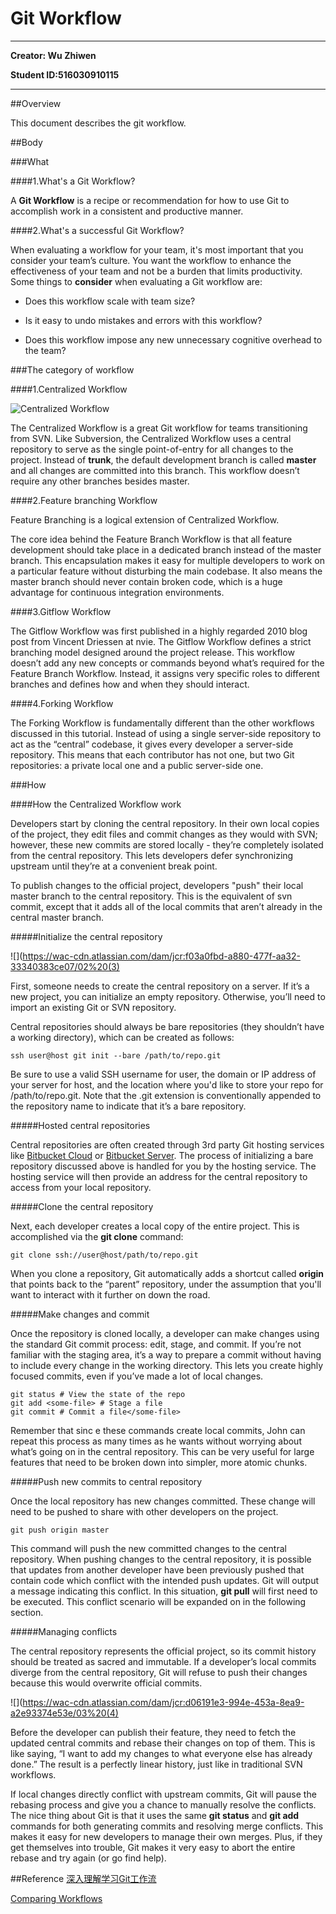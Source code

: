 # Git Workflow

***
**Creator: Wu Zhiwen**

**Student ID:516030910115**
***
##Overview

This document describes the git workflow.

##Body

###What

####1.What's a Git Workflow?

A **Git Workflow** is a recipe or recommendation for how to use Git to accomplish work in a consistent and
productive manner.

####2.What's a successful Git Workflow?

When evaluating a workflow for your team, it's most important that you consider your team’s culture. You want the workflow to enhance the effectiveness of your team and not be a burden that limits productivity. Some things to **consider** when evaluating a Git workflow are:

* Does this workflow scale with team size?

* Is it easy to undo mistakes and errors with this workflow?

* Does this workflow impose any new unnecessary cognitive overhead to the team?

###The category of workflow

####1.Centralized Workflow

![Centralized Workflow](https://wac-cdn.atlassian.com/dam/jcr:0869c664-5bc1-4bf2-bef0-12f3814b3187/01.svg?cdnVersion=ht)

The Centralized Workflow is a great Git workflow for teams transitioning from SVN. Like Subversion, the Centralized Workflow uses a central repository to serve as the single point-of-entry for all changes to the project. Instead of **trunk**, the default development branch is called **master** and all changes are committed into this branch. This workflow doesn’t require any other branches besides master.

####2.Feature branching Workflow

Feature Branching is a logical extension of Centralized Workflow. 

The core idea behind the Feature Branch Workflow is that all feature development should take place in a dedicated branch instead of the master branch. This encapsulation makes it easy for multiple developers to work on a particular feature without disturbing the main codebase. It also means the master branch should never contain broken code, which is a huge advantage for continuous integration environments. 

####3.Gitflow Workflow

The Gitflow Workflow was first published in a highly regarded 2010 blog post from Vincent Driessen at nvie. The Gitflow Workflow defines a strict branching model designed around the project release. This workflow doesn’t add any new concepts or commands beyond what’s required for the Feature Branch Workflow. Instead, it assigns very specific roles to different branches and defines how and when they should interact. 

####4.Forking Workflow

The Forking Workflow is fundamentally different than the other workflows discussed in this tutorial. Instead of using a single server-side repository to act as the “central” codebase, it gives every developer a server-side repository. This means that each contributor has not one, but two Git repositories: a private local one and a public server-side one. 

###How

####How the Centralized Workflow work

Developers start by cloning the central repository. In their own local copies of the project, they edit files and commit changes as they would with SVN; however, these new commits are stored locally - they’re completely isolated from the central repository. This lets developers defer synchronizing upstream until they’re at a convenient break point.

To publish changes to the official project, developers "push" their local master branch to the central repository. This is the equivalent of svn commit, except that it adds all of the local commits that aren’t already in the central master branch.

#####Initialize the central repository

![](https://wac-cdn.atlassian.com/dam/jcr:f03a0fbd-a880-477f-aa32-33340383ce07/02%20(3)

First, someone needs to create the central repository on a server. If it’s a new project, you can initialize an empty repository. Otherwise, you’ll need to import an existing Git or SVN repository.

Central repositories should always be bare repositories (they shouldn’t have a working directory), which can be created as follows:

`ssh user@host git init --bare /path/to/repo.git`

Be sure to use a valid SSH username for user, the domain or IP address of your server for host, and the location where you'd like to store your repo for /path/to/repo.git. Note that the .git extension is conventionally appended to the repository name to indicate that it’s a bare repository.

#####Hosted central repositories

Central repositories are often created through 3rd party Git hosting services like [Bitbucket Cloud](https://bitbucket.org/product) or [Bitbucket Server](https://bitbucket.org/product/enterprise). The process of initializing a bare repository discussed above is handled for you by the hosting service. The hosting service will then provide an address for the central repository to access from your local repository.

#####Clone the central repository

Next, each developer creates a local copy of the entire project. This is accomplished via the **git clone** command:

`git clone ssh://user@host/path/to/repo.git`

When you clone a repository, Git automatically adds a shortcut called **origin** that points back to the “parent” repository, under the assumption that you'll want to interact with it further on down the road. 

#####Make changes and commit

Once the repository is cloned locally, a developer can make changes using the standard Git commit process: edit, stage, and commit. If you’re not familiar with the staging area, it’s a way to prepare a commit without having to include every change in the working directory. This lets you create highly focused commits, even if you’ve made a lot of local changes.

	git status # View the state of the repo
	git add <some-file> # Stage a file
	git commit # Commit a file</some-file>

Remember that sinc
e these commands create local commits, John can repeat this process as many times as he wants without worrying about what’s going on in the central repository. This can be very useful for large features that need to be broken down into simpler, more atomic chunks.

#####Push new commits to central repository

Once the local repository has new changes committed. These change will need to be pushed to share with other developers on the project.

	git push origin master

This command will push the new committed changes to the central repository. When pushing changes to the central repository, it is possible that updates from another developer have been previously pushed that contain code which conflict with the intended push updates. Git will output a message indicating this conflict. In this situation, **git pull** will first need to be executed. This conflict scenario will be expanded on in the following section.

#####Managing conflicts

The central repository represents the official project, so its commit history should be treated as sacred and immutable. If a developer’s local commits diverge from the central repository, Git will refuse to push their changes because this would overwrite official commits.

![](https://wac-cdn.atlassian.com/dam/jcr:d06191e3-994e-453a-8ea9-a2e93374e53e/03%20(4)

Before the developer can publish their feature, they need to fetch the updated central commits and rebase their changes on top of them. This is like saying, “I want to add my changes to what everyone else has already done.” The result is a perfectly linear history, just like in traditional SVN workflows.

If local changes directly conflict with upstream commits, Git will pause the rebasing process and give you a chance to manually resolve the conflicts. The nice thing about Git is that it uses the same **git status** and **git add** commands for both generating commits and resolving merge conflicts. This makes it easy for new developers to manage their own merges. Plus, if they get themselves into trouble, Git makes it very easy to abort the entire rebase and try again (or go find help).

##Reference
[深入理解学习Git工作流](https://segmentfault.com/a/1190000002918123#articleHeader6)

[Comparing Workflows](https://www.atlassian.com/git/tutorials/comparing-workflows)
